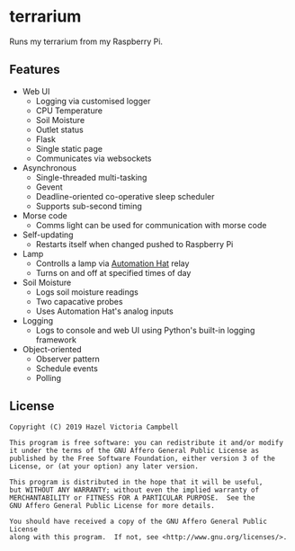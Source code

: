 # terrarium

Runs my terrarium from my Raspberry Pi.

## Features

* Web UI
    * Logging via customised logger
    * CPU Temperature
    * Soil Moisture
    * Outlet status
    * Flask
    * Single static page
    * Communicates via websockets
* Asynchronous
    * Single-threaded multi-tasking
    * Gevent
    * Deadline-oriented co-operative sleep scheduler
    * Supports sub-second timing
* Morse code
    * Comms light can be used for communication with morse code
* Self-updating
    * Restarts itself when changed pushed to Raspberry Pi
* Lamp
    * Controlls a lamp via [Automation Hat](https://shop.pimoroni.com/products/automation-hat) relay
    * Turns on and off at specified times of day
* Soil Moisture
    * Logs soil moisture readings
    * Two capacative probes
    * Uses Automation Hat's analog inputs
* Logging
    * Logs to console and web UI using Python's built-in logging framework
* Object-oriented
    * Observer pattern
    * Schedule events
    * Polling

## License
    Copyright (C) 2019 Hazel Victoria Campbell

    This program is free software: you can redistribute it and/or modify
    it under the terms of the GNU Affero General Public License as
    published by the Free Software Foundation, either version 3 of the
    License, or (at your option) any later version.

    This program is distributed in the hope that it will be useful,
    but WITHOUT ANY WARRANTY; without even the implied warranty of
    MERCHANTABILITY or FITNESS FOR A PARTICULAR PURPOSE.  See the
    GNU Affero General Public License for more details.

    You should have received a copy of the GNU Affero General Public License
    along with this program.  If not, see <http://www.gnu.org/licenses/>.
